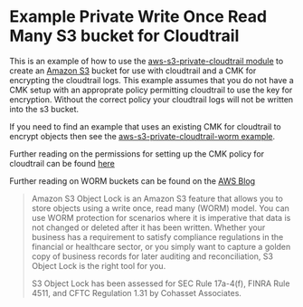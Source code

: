 # Example Private Write Once Read Many S3 bucket for Cloudtrail

This is an example of how to use the [aws-s3-private-cloudtrail module](/modules/aws-s3-private-cloudtrail) to create an
[Amazon S3](https://aws.amazon.com/s3/) bucket for use with cloudtrail and a CMK for encrypting the cloudtrail logs.
This example assumes that you do not have a CMK setup with an approprate policy permitting cloudtrail to use the key for encryption.
Without the correct policy your cloudtrail logs will not be written into the s3 bucket.

If you need to find an example that uses an existing CMK for cloudtrail to encrypt objects then see the
[aws-s3-private-cloudtrail-worm example](/examples/aws-s3-private-cloudtrail-worm).

Further reading on the permissions for setting up the CMK policy for cloudtrail can be found
[here](https://docs.aws.amazon.com/awscloudtrail/latest/userguide/create-kms-key-policy-for-cloudtrail.html)

Further reading on WORM buckets can be found on the
[AWS Blog](https://aws.amazon.com/blogs/storage/protecting-data-with-amazon-s3-object-lock/)

> Amazon S3 Object Lock is an Amazon S3 feature that allows you to store objects using a write once, read many (WORM) model.
> You can use WORM protection for scenarios where it is imperative that data is not changed or deleted after it has been written.
> Whether your business has a requirement to satisfy compliance regulations in the financial or healthcare sector, or you simply
> want to capture a golden copy of business records for later auditing and reconciliation, S3 Object Lock is the right tool for you.
>
> S3 Object Lock has been assessed for SEC Rule 17a-4(f), FINRA Rule 4511, and CFTC Regulation 1.31 by Cohasset Associates.
